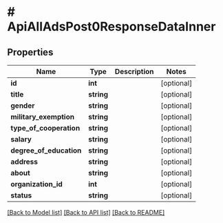 # # ApiAllAdsPost0ResponseDataInner

## Properties

Name | Type | Description | Notes
------------ | ------------- | ------------- | -------------
**id** | **int** |  | [optional]
**title** | **string** |  | [optional]
**gender** | **string** |  | [optional]
**military_exemption** | **string** |  | [optional]
**type_of_cooperation** | **string** |  | [optional]
**salary** | **string** |  | [optional]
**degree_of_education** | **string** |  | [optional]
**address** | **string** |  | [optional]
**about** | **string** |  | [optional]
**organization_id** | **int** |  | [optional]
**status** | **string** |  | [optional]

[[Back to Model list]](../../README.md#models) [[Back to API list]](../../README.md#endpoints) [[Back to README]](../../README.md)
